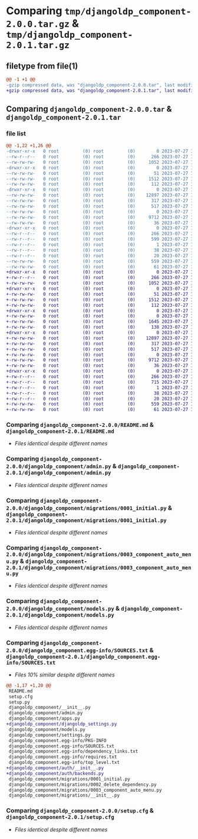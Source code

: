 # Comparing `tmp/djangoldp_component-2.0.0.tar.gz` & `tmp/djangoldp_component-2.0.1.tar.gz`

## filetype from file(1)

```diff
@@ -1 +1 @@
-gzip compressed data, was "djangoldp_component-2.0.0.tar", last modified: Thu Jul 27 15:06:58 2023, max compression
+gzip compressed data, was "djangoldp_component-2.0.1.tar", last modified: Thu Jul 27 19:08:50 2023, max compression
```

## Comparing `djangoldp_component-2.0.0.tar` & `djangoldp_component-2.0.1.tar`

### file list

```diff
@@ -1,22 +1,26 @@
-drwxr-xr-x   0 root         (0) root         (0)        0 2023-07-27 15:06:58.480415 djangoldp_component-2.0.0/
--rw-r--r--   0 root         (0) root         (0)      266 2023-07-27 15:06:58.480415 djangoldp_component-2.0.0/PKG-INFO
--rw-rw-rw-   0 root         (0) root         (0)     1052 2023-07-27 15:06:39.000000 djangoldp_component-2.0.0/README.md
-drwxr-xr-x   0 root         (0) root         (0)        0 2023-07-27 15:06:58.476415 djangoldp_component-2.0.0/djangoldp_component/
--rw-rw-rw-   0 root         (0) root         (0)       51 2023-07-27 15:06:55.000000 djangoldp_component-2.0.0/djangoldp_component/__init__.py
--rw-rw-rw-   0 root         (0) root         (0)     1512 2023-07-27 15:06:39.000000 djangoldp_component-2.0.0/djangoldp_component/admin.py
--rw-rw-rw-   0 root         (0) root         (0)      112 2023-07-27 15:06:39.000000 djangoldp_component-2.0.0/djangoldp_component/apps.py
-drwxr-xr-x   0 root         (0) root         (0)        0 2023-07-27 15:06:58.480415 djangoldp_component-2.0.0/djangoldp_component/migrations/
--rw-rw-rw-   0 root         (0) root         (0)    12897 2023-07-27 15:06:39.000000 djangoldp_component-2.0.0/djangoldp_component/migrations/0001_initial.py
--rw-rw-rw-   0 root         (0) root         (0)      317 2023-07-27 15:06:39.000000 djangoldp_component-2.0.0/djangoldp_component/migrations/0002_delete_dependency.py
--rw-rw-rw-   0 root         (0) root         (0)      517 2023-07-27 15:06:39.000000 djangoldp_component-2.0.0/djangoldp_component/migrations/0003_component_auto_menu.py
--rw-rw-rw-   0 root         (0) root         (0)        0 2023-07-27 15:06:39.000000 djangoldp_component-2.0.0/djangoldp_component/migrations/__init__.py
--rw-rw-rw-   0 root         (0) root         (0)     9712 2023-07-27 15:06:39.000000 djangoldp_component-2.0.0/djangoldp_component/models.py
--rw-rw-rw-   0 root         (0) root         (0)       36 2023-07-27 15:06:39.000000 djangoldp_component-2.0.0/djangoldp_component/settings.py
-drwxr-xr-x   0 root         (0) root         (0)        0 2023-07-27 15:06:58.476415 djangoldp_component-2.0.0/djangoldp_component.egg-info/
--rw-r--r--   0 root         (0) root         (0)      266 2023-07-27 15:06:58.000000 djangoldp_component-2.0.0/djangoldp_component.egg-info/PKG-INFO
--rw-r--r--   0 root         (0) root         (0)      599 2023-07-27 15:06:58.000000 djangoldp_component-2.0.0/djangoldp_component.egg-info/SOURCES.txt
--rw-r--r--   0 root         (0) root         (0)        1 2023-07-27 15:06:58.000000 djangoldp_component-2.0.0/djangoldp_component.egg-info/dependency_links.txt
--rw-r--r--   0 root         (0) root         (0)       38 2023-07-27 15:06:58.000000 djangoldp_component-2.0.0/djangoldp_component.egg-info/requires.txt
--rw-r--r--   0 root         (0) root         (0)       20 2023-07-27 15:06:58.000000 djangoldp_component-2.0.0/djangoldp_component.egg-info/top_level.txt
--rw-rw-rw-   0 root         (0) root         (0)      559 2023-07-27 15:06:58.480415 djangoldp_component-2.0.0/setup.cfg
--rw-rw-rw-   0 root         (0) root         (0)       61 2023-07-27 15:06:39.000000 djangoldp_component-2.0.0/setup.py
+drwxr-xr-x   0 root         (0) root         (0)        0 2023-07-27 19:08:50.882600 djangoldp_component-2.0.1/
+-rw-r--r--   0 root         (0) root         (0)      266 2023-07-27 19:08:50.882600 djangoldp_component-2.0.1/PKG-INFO
+-rw-rw-rw-   0 root         (0) root         (0)     1052 2023-07-27 19:08:31.000000 djangoldp_component-2.0.1/README.md
+drwxr-xr-x   0 root         (0) root         (0)        0 2023-07-27 19:08:50.882600 djangoldp_component-2.0.1/djangoldp_component/
+-rw-rw-rw-   0 root         (0) root         (0)       51 2023-07-27 19:08:48.000000 djangoldp_component-2.0.1/djangoldp_component/__init__.py
+-rw-rw-rw-   0 root         (0) root         (0)     1512 2023-07-27 19:08:31.000000 djangoldp_component-2.0.1/djangoldp_component/admin.py
+-rw-rw-rw-   0 root         (0) root         (0)      112 2023-07-27 19:08:31.000000 djangoldp_component-2.0.1/djangoldp_component/apps.py
+drwxr-xr-x   0 root         (0) root         (0)        0 2023-07-27 19:08:50.882600 djangoldp_component-2.0.1/djangoldp_component/auth/
+-rw-rw-rw-   0 root         (0) root         (0)        0 2023-07-27 19:08:31.000000 djangoldp_component-2.0.1/djangoldp_component/auth/__init__.py
+-rw-rw-rw-   0 root         (0) root         (0)     1645 2023-07-27 19:08:31.000000 djangoldp_component-2.0.1/djangoldp_component/auth/backends.py
+-rw-rw-rw-   0 root         (0) root         (0)      138 2023-07-27 19:08:31.000000 djangoldp_component-2.0.1/djangoldp_component/djangoldp_settings.py
+drwxr-xr-x   0 root         (0) root         (0)        0 2023-07-27 19:08:50.882600 djangoldp_component-2.0.1/djangoldp_component/migrations/
+-rw-rw-rw-   0 root         (0) root         (0)    12897 2023-07-27 19:08:31.000000 djangoldp_component-2.0.1/djangoldp_component/migrations/0001_initial.py
+-rw-rw-rw-   0 root         (0) root         (0)      317 2023-07-27 19:08:31.000000 djangoldp_component-2.0.1/djangoldp_component/migrations/0002_delete_dependency.py
+-rw-rw-rw-   0 root         (0) root         (0)      517 2023-07-27 19:08:31.000000 djangoldp_component-2.0.1/djangoldp_component/migrations/0003_component_auto_menu.py
+-rw-rw-rw-   0 root         (0) root         (0)        0 2023-07-27 19:08:31.000000 djangoldp_component-2.0.1/djangoldp_component/migrations/__init__.py
+-rw-rw-rw-   0 root         (0) root         (0)     9712 2023-07-27 19:08:31.000000 djangoldp_component-2.0.1/djangoldp_component/models.py
+-rw-rw-rw-   0 root         (0) root         (0)       36 2023-07-27 19:08:31.000000 djangoldp_component-2.0.1/djangoldp_component/settings.py
+drwxr-xr-x   0 root         (0) root         (0)        0 2023-07-27 19:08:50.882600 djangoldp_component-2.0.1/djangoldp_component.egg-info/
+-rw-r--r--   0 root         (0) root         (0)      266 2023-07-27 19:08:50.000000 djangoldp_component-2.0.1/djangoldp_component.egg-info/PKG-INFO
+-rw-r--r--   0 root         (0) root         (0)      715 2023-07-27 19:08:50.000000 djangoldp_component-2.0.1/djangoldp_component.egg-info/SOURCES.txt
+-rw-r--r--   0 root         (0) root         (0)        1 2023-07-27 19:08:50.000000 djangoldp_component-2.0.1/djangoldp_component.egg-info/dependency_links.txt
+-rw-r--r--   0 root         (0) root         (0)       38 2023-07-27 19:08:50.000000 djangoldp_component-2.0.1/djangoldp_component.egg-info/requires.txt
+-rw-r--r--   0 root         (0) root         (0)       20 2023-07-27 19:08:50.000000 djangoldp_component-2.0.1/djangoldp_component.egg-info/top_level.txt
+-rw-rw-rw-   0 root         (0) root         (0)      559 2023-07-27 19:08:50.882600 djangoldp_component-2.0.1/setup.cfg
+-rw-rw-rw-   0 root         (0) root         (0)       61 2023-07-27 19:08:31.000000 djangoldp_component-2.0.1/setup.py
```

### Comparing `djangoldp_component-2.0.0/README.md` & `djangoldp_component-2.0.1/README.md`

 * *Files identical despite different names*

### Comparing `djangoldp_component-2.0.0/djangoldp_component/admin.py` & `djangoldp_component-2.0.1/djangoldp_component/admin.py`

 * *Files identical despite different names*

### Comparing `djangoldp_component-2.0.0/djangoldp_component/migrations/0001_initial.py` & `djangoldp_component-2.0.1/djangoldp_component/migrations/0001_initial.py`

 * *Files identical despite different names*

### Comparing `djangoldp_component-2.0.0/djangoldp_component/migrations/0003_component_auto_menu.py` & `djangoldp_component-2.0.1/djangoldp_component/migrations/0003_component_auto_menu.py`

 * *Files identical despite different names*

### Comparing `djangoldp_component-2.0.0/djangoldp_component/models.py` & `djangoldp_component-2.0.1/djangoldp_component/models.py`

 * *Files identical despite different names*

### Comparing `djangoldp_component-2.0.0/djangoldp_component.egg-info/SOURCES.txt` & `djangoldp_component-2.0.1/djangoldp_component.egg-info/SOURCES.txt`

 * *Files 10% similar despite different names*

```diff
@@ -1,17 +1,20 @@
 README.md
 setup.cfg
 setup.py
 djangoldp_component/__init__.py
 djangoldp_component/admin.py
 djangoldp_component/apps.py
+djangoldp_component/djangoldp_settings.py
 djangoldp_component/models.py
 djangoldp_component/settings.py
 djangoldp_component.egg-info/PKG-INFO
 djangoldp_component.egg-info/SOURCES.txt
 djangoldp_component.egg-info/dependency_links.txt
 djangoldp_component.egg-info/requires.txt
 djangoldp_component.egg-info/top_level.txt
+djangoldp_component/auth/__init__.py
+djangoldp_component/auth/backends.py
 djangoldp_component/migrations/0001_initial.py
 djangoldp_component/migrations/0002_delete_dependency.py
 djangoldp_component/migrations/0003_component_auto_menu.py
 djangoldp_component/migrations/__init__.py
```

### Comparing `djangoldp_component-2.0.0/setup.cfg` & `djangoldp_component-2.0.1/setup.cfg`

 * *Files identical despite different names*

